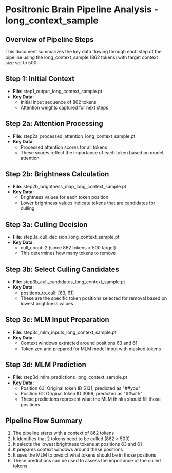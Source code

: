 # Positronic Brain Pipeline Analysis - long_context_sample

## Overview of Pipeline Steps

This document summarizes the key data flowing through each step of the pipeline using the long_context_sample (862 tokens) with target context size set to 500.

## Step 1: Initial Context
- **File**: step1_output_long_context_sample.pt
- **Key Data**: 
  - Initial input sequence of 862 tokens
  - Attention weights captured for next steps

## Step 2a: Attention Processing
- **File**: step2a_processed_attention_long_context_sample.pt  
- **Key Data**:
  - Processed attention scores for all tokens
  - These scores reflect the importance of each token based on model attention

## Step 2b: Brightness Calculation
- **File**: step2b_brightness_map_long_context_sample.pt
- **Key Data**:
  - Brightness values for each token position
  - Lower brightness values indicate tokens that are candidates for culling

## Step 3a: Culling Decision
- **File**: step3a_cull_decision_long_context_sample.pt
- **Key Data**:
  - cull_count: 2 (since 862 tokens > 500 target)
  - This determines how many tokens to remove

## Step 3b: Select Culling Candidates
- **File**: step3b_cull_candidates_long_context_sample.pt
- **Key Data**:
  - positions_to_cull: [63, 61]
  - These are the specific token positions selected for removal based on lowest brightness values

## Step 3c: MLM Input Preparation
- **File**: step3c_mlm_inputs_long_context_sample.pt
- **Key Data**:
  - Context windows extracted around positions 63 and 61
  - Tokenized and prepared for MLM model input with masked tokens

## Step 3d: MLM Prediction
- **File**: step3d_mlm_predictions_long_context_sample.pt
- **Key Data**:
  - Position 63: Original token ID 5131, predicted as "##you"
  - Position 61: Original token ID 3099, predicted as "##with"
  - These predictions represent what the MLM thinks should fill those positions

## Pipeline Flow Summary
1. The pipeline starts with a context of 862 tokens
2. It identifies that 2 tokens need to be culled (862 > 500)
3. It selects the lowest brightness tokens at positions 63 and 61
4. It prepares context windows around these positions
5. It uses the MLM to predict what tokens should be in those positions
6. These predictions can be used to assess the importance of the culled tokens

